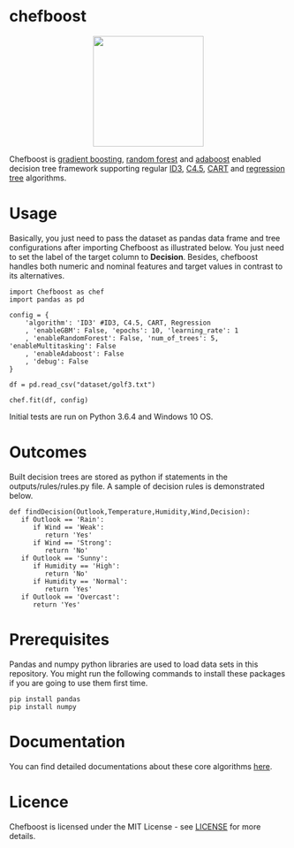 # chefboost

<p align="center"><img src="https://raw.githubusercontent.com/serengil/chefboost/master/icon/chefboost.jpg" width="200" height="200"></p>

Chefboost is [gradient boosting](https://sefiks.com/2018/10/04/a-step-by-step-gradient-boosting-decision-tree-example/), [random forest](https://sefiks.com/2017/11/19/how-random-forests-can-keep-you-from-decision-tree/) and [adaboost](https://sefiks.com/2018/11/02/a-step-by-step-adaboost-example/) enabled decision tree framework supporting regular [ID3](https://sefiks.com/2017/11/20/a-step-by-step-id3-decision-tree-example/), [C4.5](https://sefiks.com/2018/05/13/a-step-by-step-c4-5-decision-tree-example/), [CART](https://sefiks.com/2018/08/27/a-step-by-step-cart-decision-tree-example/) and [regression tree](https://sefiks.com/2018/08/28/a-step-by-step-regression-decision-tree-example/) algorithms.

# Usage

Basically, you just need to pass the dataset as pandas data frame and tree configurations after importing Chefboost as illustrated below. You just need to set the label of the target column to **Decision**. Besides, chefboost handles both numeric and nominal features and target values in contrast to its alternatives.

```
import Chefboost as chef
import pandas as pd

config = {
	'algorithm': 'ID3' #ID3, C4.5, CART, Regression
	, 'enableGBM': False, 'epochs': 10, 'learning_rate': 1
	, 'enableRandomForest': False, 'num_of_trees': 5, 'enableMultitasking': False
	, 'enableAdaboost': False
	, 'debug': False
}

df = pd.read_csv("dataset/golf3.txt")

chef.fit(df, config)
```

Initial tests are run on Python 3.6.4 and Windows 10 OS.

# Outcomes

Built decision trees are stored as python if statements in the outputs/rules/rules.py file. A sample of decision rules is demonstrated below.

```
def findDecision(Outlook,Temperature,Humidity,Wind,Decision):
   if Outlook == 'Rain':
      if Wind == 'Weak':
         return 'Yes'
      if Wind == 'Strong':
         return 'No'
   if Outlook == 'Sunny':
      if Humidity == 'High':
         return 'No'
      if Humidity == 'Normal':
         return 'Yes'
   if Outlook == 'Overcast':
      return 'Yes'
 ```

# Prerequisites

Pandas and numpy python libraries are used to load data sets in this repository. You might run the following commands to install these packages if you are going to use them first time.

```
pip install pandas
pip install numpy
```

# Documentation

You can find detailed documentations about these core algorithms [here](https://sefiks.com/tag/decision-tree/).

# Licence

Chefboost is licensed under the MIT License - see [LICENSE](https://github.com/serengil/chefboost/blob/master/LICENSE) for more details.
